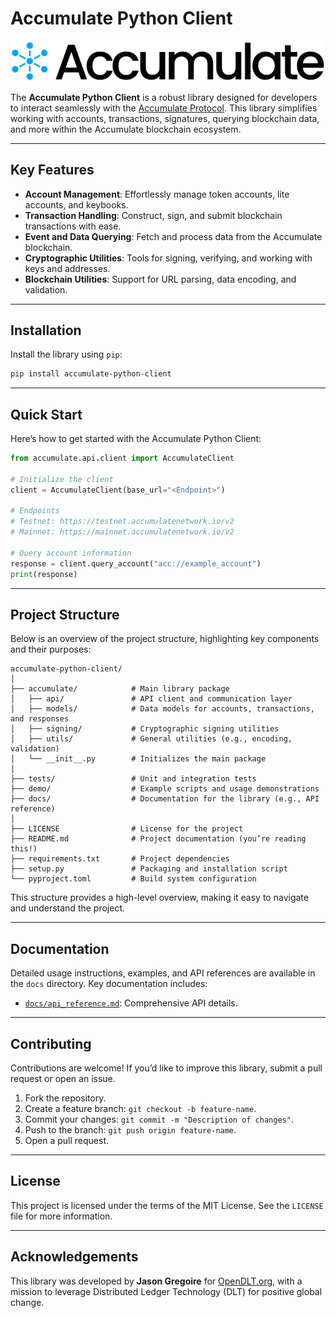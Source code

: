# Accumulate Python Client

![Accumulate](./accumulate_logo.png)

The **Accumulate Python Client** is a robust library designed for developers to interact seamlessly with the [Accumulate Protocol](https://accumulatenetwork.io/). This library simplifies working with accounts, transactions, signatures, querying blockchain data, and more within the Accumulate blockchain ecosystem.

---

## Key Features

- **Account Management**: Effortlessly manage token accounts, lite accounts, and keybooks.
- **Transaction Handling**: Construct, sign, and submit blockchain transactions with ease.
- **Event and Data Querying**: Fetch and process data from the Accumulate blockchain.
- **Cryptographic Utilities**: Tools for signing, verifying, and working with keys and addresses.
- **Blockchain Utilities**: Support for URL parsing, data encoding, and validation.

---

## Installation

Install the library using `pip`:

```bash
pip install accumulate-python-client
```

---

## Quick Start

Here’s how to get started with the Accumulate Python Client:

```python
from accumulate.api.client import AccumulateClient

# Initialize the client
client = AccumulateClient(base_url="<Endpoint>")

# Endpoints
# Testnet: https://testnet.accumulatenetwork.io/v2
# Mainnet: https://mainnet.accumulatenetwork.io/v2

# Query account information
response = client.query_account("acc://example_account")
print(response)
```

---

## Project Structure

Below is an overview of the project structure, highlighting key components and their purposes:

```plaintext
accumulate-python-client/
│
├── accumulate/            # Main library package
│   ├── api/               # API client and communication layer
│   ├── models/            # Data models for accounts, transactions, and responses
│   ├── signing/           # Cryptographic signing utilities
│   ├── utils/             # General utilities (e.g., encoding, validation)
│   └── __init__.py        # Initializes the main package
│
├── tests/                 # Unit and integration tests
├── demo/                  # Example scripts and usage demonstrations
├── docs/                  # Documentation for the library (e.g., API reference)
│
├── LICENSE                # License for the project
├── README.md              # Project documentation (you’re reading this!)
├── requirements.txt       # Project dependencies
├── setup.py               # Packaging and installation script
└── pyproject.toml         # Build system configuration
```

This structure provides a high-level overview, making it easy to navigate and understand the project.

---

## Documentation

Detailed usage instructions, examples, and API references are available in the `docs` directory. Key documentation includes:

- [`docs/api_reference.md`](docs/api_reference.md): Comprehensive API details.

---

## Contributing

Contributions are welcome! If you’d like to improve this library, submit a pull request or open an issue.

1. Fork the repository.
2. Create a feature branch: `git checkout -b feature-name`.
3. Commit your changes: `git commit -m "Description of changes"`.
4. Push to the branch: `git push origin feature-name`.
5. Open a pull request.

---

## License

This project is licensed under the terms of the MIT License. See the `LICENSE` file for more information.

---

## Acknowledgements

This library was developed by **Jason Gregoire** for [OpenDLT.org](https://opendlt.org), with a mission to leverage Distributed Ledger Technology (DLT) for positive global change.
```
